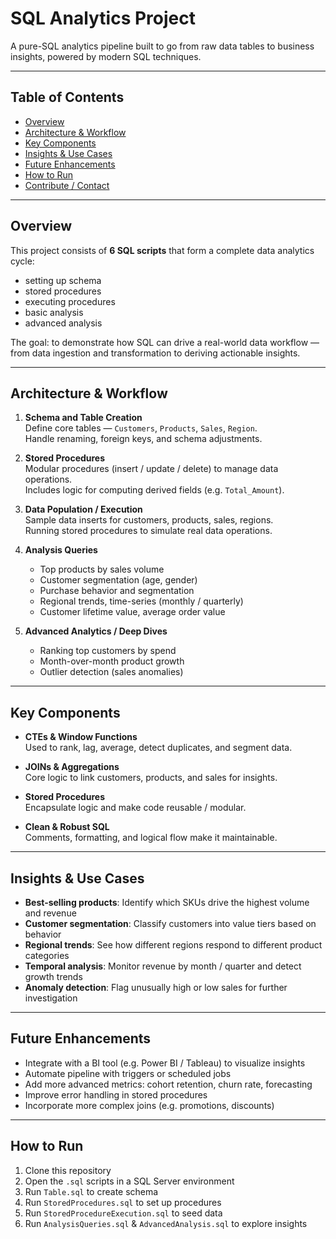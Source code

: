 # SQL Analytics Project

A pure-SQL analytics pipeline built to go from raw data tables to business insights, powered by modern SQL techniques.

---

## Table of Contents

- [Overview](#overview)  
- [Architecture & Workflow](#architecture--workflow)  
- [Key Components](#key-components)  
- [Insights & Use Cases](#insights--use-cases)  
- [Future Enhancements](#future-enhancements)  
- [How to Run](#how-to-run)  
- [Contribute / Contact](#contribute--contact)  

---

## Overview

This project consists of **6 SQL scripts** that form a complete data analytics cycle:  
- setting up schema  
- stored procedures  
- executing procedures  
- basic analysis  
- advanced analysis  

The goal: to demonstrate how SQL can drive a real-world data workflow — from data ingestion and transformation to deriving actionable insights.

---

## Architecture & Workflow

1. **Schema and Table Creation**  
   Define core tables — `Customers`, `Products`, `Sales`, `Region`.  
   Handle renaming, foreign keys, and schema adjustments.

2. **Stored Procedures**  
   Modular procedures (insert / update / delete) to manage data operations.  
   Includes logic for computing derived fields (e.g. `Total_Amount`).

3. **Data Population / Execution**  
   Sample data inserts for customers, products, sales, regions.  
   Running stored procedures to simulate real data operations.

4. **Analysis Queries**  
   - Top products by sales volume  
   - Customer segmentation (age, gender)  
   - Purchase behavior and segmentation  
   - Regional trends, time-series (monthly / quarterly)  
   - Customer lifetime value, average order value  

5. **Advanced Analytics / Deep Dives**  
   - Ranking top customers by spend  
   - Month-over-month product growth  
   - Outlier detection (sales anomalies)  

---

## Key Components

- **CTEs & Window Functions**  
  Used to rank, lag, average, detect duplicates, and segment data.

- **JOINs & Aggregations**  
  Core logic to link customers, products, and sales for insights.

- **Stored Procedures**  
  Encapsulate logic and make code reusable / modular.

- **Clean & Robust SQL**  
  Comments, formatting, and logical flow make it maintainable.

---

## Insights & Use Cases

- **Best-selling products**: Identify which SKUs drive the highest volume and revenue  
- **Customer segmentation**: Classify customers into value tiers based on behavior  
- **Regional trends**: See how different regions respond to different product categories  
- **Temporal analysis**: Monitor revenue by month / quarter and detect growth trends  
- **Anomaly detection**: Flag unusually high or low sales for further investigation  

---

## Future Enhancements

- Integrate with a BI tool (e.g. Power BI / Tableau) to visualize insights  
- Automate pipeline with triggers or scheduled jobs  
- Add more advanced metrics: cohort retention, churn rate, forecasting  
- Improve error handling in stored procedures  
- Incorporate more complex joins (e.g. promotions, discounts)  

---

## How to Run

1. Clone this repository  
2. Open the `.sql` scripts in a SQL Server environment  
3. Run `Table.sql` to create schema  
4. Run `StoredProcedures.sql` to set up procedures  
5. Run `StoredProcedureExecution.sql` to seed data  
6. Run `AnalysisQueries.sql` & `AdvancedAnalysis.sql` to explore insights  

